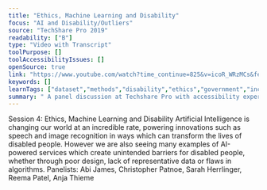 ```yaml
---
title: "Ethics, Machine Learning and Disability"
focus: "AI and Disability/Outliers"
source: "TechShare Pro 2019"
readability: ["B"]
type: "Video with Transcript"
toolPurpose: []
toolAccessibilityIssues: []
openSource: true
link: "https://www.youtube.com/watch?time_continue=825&v=icoR_WRzMCs&feature=emb_logo"
keywords: []
learnTags: ["dataset","methods","disability","ethics","government","inclusivePractice","machineLearning"]
summary: " A panel discussion at Techshare Pro with accessibility experts on social and technological machine learning issues that need to be addressed.  "
---
```

Session 4: Ethics, Machine Learning and Disability Artificial Intelligence is changing our world at an incredible rate, powering innovations such as speech and image recognition in ways which can transform the lives of disabled people. However we are also seeing many examples of AI-powered services which create unintended barriers for disabled people, whether through poor design, lack of representative data or flaws in algorithms. Panelists: Abi James, Christopher Patnoe, Sarah Herrlinger, Reema Patel, Anja Thieme

